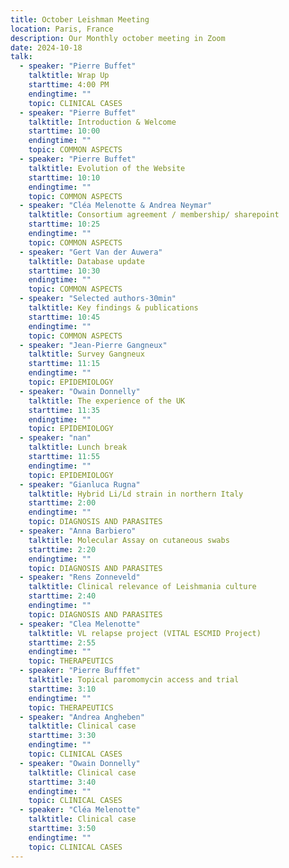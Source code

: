 ```yaml
---
title: October Leishman Meeting
location: Paris, France
description: Our Monthly october meeting in Zoom
date: 2024-10-18
talk:
  - speaker: "Pierre Buffet"
    talktitle: Wrap Up
    starttime: 4:00 PM
    endingtime: ""
    topic: CLINICAL CASES
  - speaker: "Pierre Buffet"
    talktitle: Introduction & Welcome
    starttime: 10:00
    endingtime: ""
    topic: COMMON ASPECTS
  - speaker: "Pierre Buffet"
    talktitle: Evolution of the Website
    starttime: 10:10
    endingtime: ""
    topic: COMMON ASPECTS
  - speaker: "Cléa Melenotte & Andrea Neymar"
    talktitle: Consortium agreement / membership/ sharepoint
    starttime: 10:25
    endingtime: ""
    topic: COMMON ASPECTS
  - speaker: "Gert Van der Auwera"
    talktitle: Database update
    starttime: 10:30
    endingtime: ""
    topic: COMMON ASPECTS
  - speaker: "Selected authors-30min"
    talktitle: Key findings & publications
    starttime: 10:45
    endingtime: ""
    topic: COMMON ASPECTS
  - speaker: "Jean-Pierre Gangneux"
    talktitle: Survey Gangneux
    starttime: 11:15
    endingtime: ""
    topic: EPIDEMIOLOGY
  - speaker: "Owain Donnelly"
    talktitle: The experience of the UK
    starttime: 11:35
    endingtime: ""
    topic: EPIDEMIOLOGY
  - speaker: "nan"
    talktitle: Lunch break
    starttime: 11:55
    endingtime: ""
    topic: EPIDEMIOLOGY
  - speaker: "Gianluca Rugna"
    talktitle: Hybrid Li/Ld strain in northern Italy
    starttime: 2:00
    endingtime: ""
    topic: DIAGNOSIS AND PARASITES
  - speaker: "Anna Barbiero"
    talktitle: Molecular Assay on cutaneous swabs
    starttime: 2:20
    endingtime: ""
    topic: DIAGNOSIS AND PARASITES
  - speaker: "Rens Zonneveld"
    talktitle: Clinical relevance of Leishmania culture
    starttime: 2:40
    endingtime: ""
    topic: DIAGNOSIS AND PARASITES
  - speaker: "Clea Melenotte"
    talktitle: VL relapse project (VITAL ESCMID Project)
    starttime: 2:55
    endingtime: ""
    topic: THERAPEUTICS
  - speaker: "Pierre Bufffet"
    talktitle: Topical paromomycin access and trial
    starttime: 3:10
    endingtime: ""
    topic: THERAPEUTICS
  - speaker: "Andrea Angheben"
    talktitle: Clinical case
    starttime: 3:30
    endingtime: ""
    topic: CLINICAL CASES
  - speaker: "Owain Donnelly"
    talktitle: Clinical case
    starttime: 3:40
    endingtime: ""
    topic: CLINICAL CASES
  - speaker: "Cléa Melenotte"
    talktitle: Clinical case
    starttime: 3:50
    endingtime: ""
    topic: CLINICAL CASES
---
```

